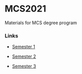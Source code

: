# MCS2021
Materials for MCS degree program

### Links
* [Semester 1](../master/semester_1)

* [Semester 2](../master/semester_2)

* [Semester 3](../master/semester_3)